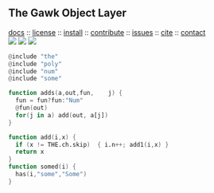 <a name=top>
<h2>
     The Gawk Object Layer
</h2>
<p>
   <a    href="https://menzies.us/awk/index">docs</a>
   :: <a href="https://menzies.us/awk/index#license">license</a>
   :: <a href="https://menzies.us/awk/index#install">install</a>
   :: <a href="https://menzies.us/awk/index#contribute">contribute</a>
   :: <a href="https://github.com/timm/awk/issues">issues</a>
   :: <a href="https://menzies.us/awk/index#citation">cite</a>
   :: <a href="https://menzies.us/awk/index#contatct">contact</a>
<br>
   <img src="https://img.shields.io/badge/language-gawk-orange">
   <img src="https://img.shields.io/badge/purpose-ai,se-blueviolet">
   <img src="https://img.shields.io/badge/platform-mac,*nux-informational">
</p>

```awk
@include "the"
@include "poly"
@include "num"
@include "some"

function adds(a,out,fun,    j) {
  fun = fun?fun:"Num"
  @fun(out)
  for(j in a) add(out, a[j])
}

function add(i,x) {
  if (x != THE.ch.skip)  { i.n++; add1(i,x) }
  return x
}
function somed(i) {
  has(i,"some","Some")
}
```
